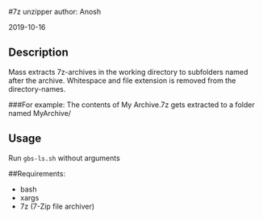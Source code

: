 #7z unzipper
author: Anosh

2019-10-16

## Description
Mass extracts 7z-archives in the working directory to subfolders named after 
the archive. Whitespace and file extension is removed from the directory-names.

###For example:
The contents of
    My Archive.7z
gets extracted to a folder named
    MyArchive/

## Usage
Run `gbs-ls.sh` without arguments

##Requirements:

* bash
* xargs
* 7z (7-Zip file archiver)
